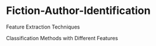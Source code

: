 # Fiction-Author-Identification
Feature Extraction Techniques 

Classification Methods with Different Features
